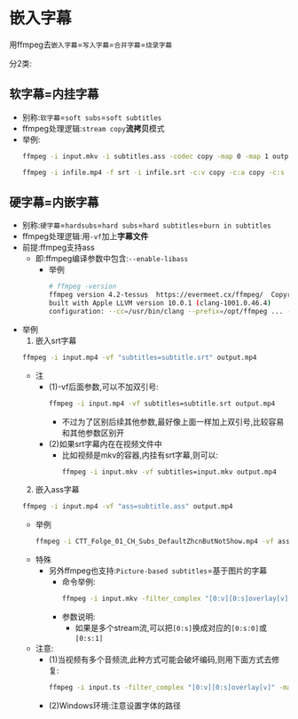 # 嵌入字幕

用ffmpeg去`嵌入字幕`=`写入字幕`=`合并字幕`=`烧录字幕`

分2类:

## 软字幕=内挂字幕

* 别称:`软字幕`=`soft subs`=`soft subtitles`
* ffmpeg处理逻辑:`stream copy`**流拷贝**模式
* 举例:
    ```bash
    ffmpeg -i input.mkv -i subtitles.ass -codec copy -map 0 -map 1 output.mkv

    ffmpeg -i infile.mp4 -f srt -i infile.srt -c:v copy -c:a copy -c:s mov_text outfile.mp4
    ```

## 硬字幕=内嵌字幕

* 别称:`硬字幕`=`hardsubs`=`hard subs`=`hard subtitles`=`burn in subtitles`
* ffmpeg处理逻辑:用`-vf`加上**字幕文件**
* 前提:ffmpeg支持ass
  * 即:ffmpeg编译参数中包含:`--enable-libass`
    * 举例
        ```bash
        # ffmpeg -version
        ffmpeg version 4.2-tessus  https://evermeet.cx/ffmpeg/  Copyright (c) 2000-2019 the FFmpeg developers
        built with Apple LLVM version 10.0.1 (clang-1001.0.46.4)
        configuration: --cc=/usr/bin/clang --prefix=/opt/ffmpeg ... --enable-libass  ...
        ```
* 举例
  1. 嵌入srt字幕
    ```bash
    ffmpeg -i input.mp4 -vf "subtitles=subtitle.srt" output.mp4
    ```
    * 注
      * (1)-vf后面参数,可以不加双引号:
        ```bash
        ffmpeg -i input.mp4 -vf subtitles=subtitle.srt output.mp4
        ```
        * 不过为了区别后续其他参数,最好像上面一样加上双引号,比较容易和其他参数区别开
      * (2)如果srt字幕内在在视频文件中
        * 比如视频是mkv的容器,内挂有srt字幕,则可以:
            ```bash
            ffmpeg -i input.mkv -vf subtitles=input.mkv output.mp4
            ```
  2. 嵌入ass字幕
    ```bash
    ffmpeg -i input.mp4 -vf "ass=subtitle.ass" output.mp4
    ```
    * 举例
      ```bash
      ffmpeg -i CTT_Folge_01_CH_Subs_DefaultZhcnButNotShow.mp4 -vf ass=subtitle_fontLarggerBackgroundAlpha-4.ass fontPingFangSC20HalfTransparent.mp4
      ```
    * 特殊
      * 另外ffmpeg也支持:`Picture-based subtitles`=基于图片的字幕
        * 命令举例:
            ```bash
            ffmpeg -i input.mkv -filter_complex "[0:v][0:s]overlay[v]" -map "[v]" -map 0:a <output options> output.mkv
            ```
        * 参数说明:
          * 如果是多个stream流,可以把`[0:s]`换成对应的`[0:s:0]`或`[0:s:1]`
    * 注意:
      * (1)当视频有多个音频流,此种方式可能会破坏编码,则用下面方式去修复:
        ```bash
        ffmpeg -i input.ts -filter_complex "[0:v][0:s]overlay[v]" -map "[v]" -map 0:a:0 <output options> output.mkv
        ```
      * (2)Windows环境:注意设置字体的路径
